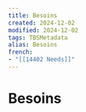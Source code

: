 ```yaml
---
title: Besoins
created: 2024-12-02
modified: 2024-12-02
tags: TBSMetadata
alias: Besoins
french:
- "[[14402 Needs]]"
---
```

# Besoins
